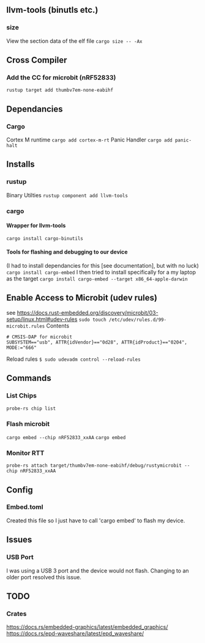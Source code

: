 ## llvm-tools (binutls etc.)
### size
View the section data of the elf file
```cargo size -- -Ax```


## Cross Compiler
### Add the CC for microbit (nRF52833)
```rustup target add thumbv7em-none-eabihf```


## Dependancies
### Cargo
Cortex M runtime
```cargo add cortex-m-rt```
Panic Handler
```cargo add panic-halt```

## Installs
### rustup
Binary Utilties
```rustup component add llvm-tools```

### cargo
#### Wrapper for llvm-tools
```cargo install cargo-binutils```

#### Tools for flashing and debugging to our device
(I had to install dependancies for this [see documentation], but with no luck)
```cargo install cargo-embed```
I then tried to install specifically for a my laptop as the target
```cargo install cargo-embed --target x86_64-apple-darwin```


## Enable Access to Microbit (udev rules)
see https://docs.rust-embedded.org/discovery/microbit/03-setup/linux.html#udev-rules
```sudo touch /etc/udev/rules.d/99-microbit.rules```
Contents
```
# CMSIS-DAP for microbit
SUBSYSTEM=="usb", ATTR{idVendor}=="0d28", ATTR{idProduct}=="0204", MODE:="666"
```
Reload rules
```$ sudo udevadm control --reload-rules```


## Commands
### List Chips
```probe-rs chip list```

### Flash microbit
```cargo embed --chip nRF52833_xxAA```
```cargo embed```

### Monitor RTT
```probe-rs attach target/thumbv7em-none-eabihf/debug/rustymicrobit --chip nRF52833_xxAA```




## Config

### Embed.toml
Created this file so I just have to call 'cargo embed' to flash my device.


## Issues
### USB Port
I was using a USB 3 port and the device would not flash. Changing to an older port resolved this issue.



## TODO
### Crates
https://docs.rs/embedded-graphics/latest/embedded_graphics/
https://docs.rs/epd-waveshare/latest/epd_waveshare/
